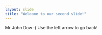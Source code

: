 ```yaml
---
layout: slide
title: "Welcome to our second slide!"
---
```

Mr John Dow :)
Use the left arrow to go back!
